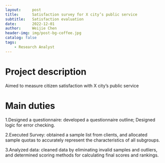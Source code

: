 ```yaml
---
layout:     post
title:      Satisfaction survey for X city’s public service
subtitle:   Satisfaction evaluation
date:       2022-12-01
author:     Weijie Chen
header-img: img/post-bg-coffee.jpg
catalog: false
tags:
    - Research Analyst
---
```

# Project description

Aimed to measure citizen satisfaction with X city’s public service

# Main duties

1.Designed a questionnaire: developed a questionnaire outline; Designed logic for error checking.

2.Executed Survey: obtained a sample list from clients, and allocated sample quotas to accurately represent the characteristics of all subgroups.

3.Analyzed data: cleaned data by eliminating invalid samples and outliers, and determined scoring methods for calculating final scores and rankings.
